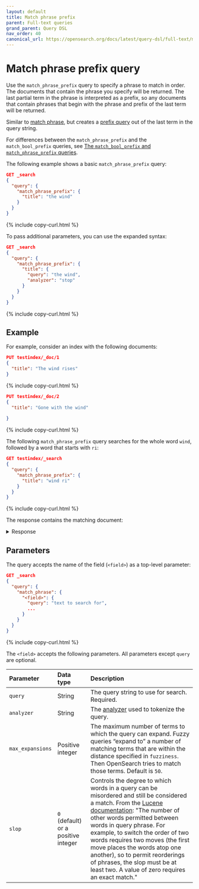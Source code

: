 ```yaml
---
layout: default
title: Match phrase prefix
parent: Full-text queries
grand_parent: Query DSL
nav_order: 40
canonical_url: https://opensearch.org/docs/latest/query-dsl/full-text/match-phrase-prefix/
---
```


# Match phrase prefix query

Use the `match_phrase_prefix` query to specify a phrase to match in order. The documents that contain the phrase you specify will be returned. The last partial term in the phrase is interpreted as a prefix, so any documents that contain phrases that begin with the phrase and prefix of the last term will be returned.

Similar to [match phrase]({{site.url}}{{site.baseurl}}/query-dsl/full-text/match-phrase/), but creates a [prefix query](https://lucene.apache.org/core/8_9_0/core/org/apache/lucene/search/PrefixQuery.html) out of the last term in the query string.

For differences between the `match_phrase_prefix` and the `match_bool_prefix` queries, see [The `match_bool_prefix` and `match_phrase_prefix` queries]({{site.url}}{{site.baseurl}}/query-dsl/full-text/match-bool-prefix/#the-match_bool_prefix-and-match_phrase_prefix-queries).

The following example shows a basic `match_phrase_prefix` query:

```json
GET _search
{
  "query": {
    "match_phrase_prefix": {
      "title": "the wind"
    }
  }
}
```
{% include copy-curl.html %}

To pass additional parameters, you can use the expanded syntax:

```json
GET _search
{
  "query": {
    "match_phrase_prefix": {
      "title": {
        "query": "the wind",
        "analyzer": "stop"
      }
    }
  }
}
```
{% include copy-curl.html %}

## Example

For example, consider an index with the following documents:

```json
PUT testindex/_doc/1
{
  "title": "The wind rises"
}
```
{% include copy-curl.html %}

```json
PUT testindex/_doc/2
{
  "title": "Gone with the wind"
  
}
```
{% include copy-curl.html %}

The following `match_phrase_prefix` query searches for the whole word `wind`, followed by a word that starts with `ri`:

```json
GET testindex/_search
{
  "query": {
    "match_phrase_prefix": {
      "title": "wind ri"
    }
  }
}
```
{% include copy-curl.html %}

The response contains the matching document:

<details markdown="block">
  <summary>
    Response
  </summary>
  {: .text-delta}

```json
{
  "took": 6,
  "timed_out": false,
  "_shards": {
    "total": 1,
    "successful": 1,
    "skipped": 0,
    "failed": 0
  },
  "hits": {
    "total": {
      "value": 1,
      "relation": "eq"
    },
    "max_score": 0.92980814,
    "hits": [
      {
        "_index": "testindex",
        "_id": "1",
        "_score": 0.92980814,
        "_source": {
          "title": "The wind rises"
        }
      }
    ]
  }
}
```
</details>

## Parameters

The query accepts the name of the field (`<field>`) as a top-level parameter:

```json
GET _search
{
  "query": {
    "match_phrase": {
      "<field>": {
        "query": "text to search for",
        ... 
      }
    }
  }
}
```
{% include copy-curl.html %}

The `<field>` accepts the following parameters. All parameters except `query` are optional.

Parameter | Data type | Description
:--- | :--- | :---
`query` | String | The query string to use for search. Required.
`analyzer` | String | The [analyzer]({{site.url}}{{site.baseurl}}/analyzers/index/) used to tokenize the query. 
`max_expansions` | Positive integer |  The maximum number of terms to which the query can expand. Fuzzy queries “expand to” a number of matching terms that are within the distance specified in `fuzziness`. Then OpenSearch tries to match those terms. Default is `50`.
`slop` | `0` (default) or a positive integer | Controls the degree to which words in a query can be misordered and still be considered a match. From the [Lucene documentation](https://lucene.apache.org/core/8_9_0/core/org/apache/lucene/search/PhraseQuery.html#getSlop--): "The number of other words permitted between words in query phrase. For example, to switch the order of two words requires two moves (the first move places the words atop one another), so to permit reorderings of phrases, the slop must be at least two. A value of zero requires an exact match."